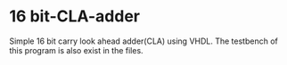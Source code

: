 # 16 bit-CLA-adder
Simple 16 bit carry look ahead adder(CLA) using VHDL. The testbench of this program is also exist in the files.
